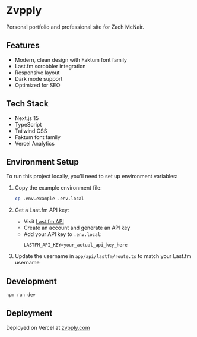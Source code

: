 # Zvpply

Personal portfolio and professional site for Zach McNair.

## Features

- Modern, clean design with Faktum font family
- Last.fm scrobbler integration
- Responsive layout
- Dark mode support
- Optimized for SEO

## Tech Stack

- Next.js 15
- TypeScript
- Tailwind CSS
- Faktum font family
- Vercel Analytics

## Environment Setup

To run this project locally, you'll need to set up environment variables:

1. Copy the example environment file:
   ```bash
   cp .env.example .env.local
   ```

2. Get a Last.fm API key:
   - Visit [Last.fm API](https://www.last.fm/api/account/create)
   - Create an account and generate an API key
   - Add your API key to `.env.local`:
     ```
     LASTFM_API_KEY=your_actual_api_key_here
     ```

3. Update the username in `app/api/lastfm/route.ts` to match your Last.fm username

## Development

```bash
npm run dev
```

## Deployment

Deployed on Vercel at [zvpply.com](https://zvpply.com)
